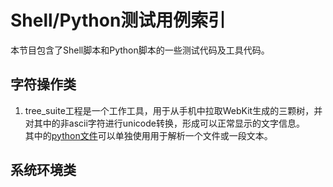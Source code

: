 # Shell/Python测试用例索引
本节目包含了Shell脚本和Python脚本的一些测试代码及工具代码。

## 字符操作类
1. tree_suite工程是一个工作工具，用于从手机中拉取WebKit生成的三颗树，并对其中的非ascii字符进行unicode转换，形成可以正常显示的文字信息。  
其中的[python文件](tree_suite/to_utf8.py)可以单独使用用于解析一个文件或一段文本。

## 系统环境类

